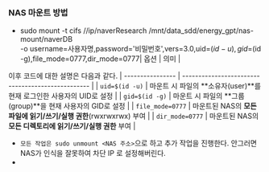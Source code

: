 ### NAS 마운트 방법
  - sudo mount -t cifs //ip/naverResearch /mnt/data_sdd/energy_gpt/nas-mount/naverDB \
-o username=사용자명,password='비밀번호',vers=3.0,uid=$(id -u),gid=$(id -g),file_mode=0777,dir_mode=0777| 옵션               | 의미                                                |

이후 코드에 대한 설명은 다음과 같다.
| ---------------- | ------------------------------------------------- |
| `uid=$(id -u)`   | 마운트 시 파일의 \*\*소유자(user)\*\*를 현재 로그인한 사용자의 UID로 설정 |
| `gid=$(id -g)`   | 마운트 시 파일의 \*\*그룹(group)\*\*을 현재 사용자의 GID로 설정      |
| `file_mode=0777` | 마운트된 NAS의 **모든 파일에 읽기/쓰기/실행 권한**(rwxrwxrwx) 부여    |
| `dir_mode=0777`  | 마운트된 NAS의 **모든 디렉토리에 읽기/쓰기/실행 권한** 부여             |

  - `모든 작업은 sudo unmount <NAS 주소>`으로 하고 추가 작업을 진행한다. 안그러면 NAS가 인식을 잘못하여 차단 IP 로 설정해버린다.
  - 
